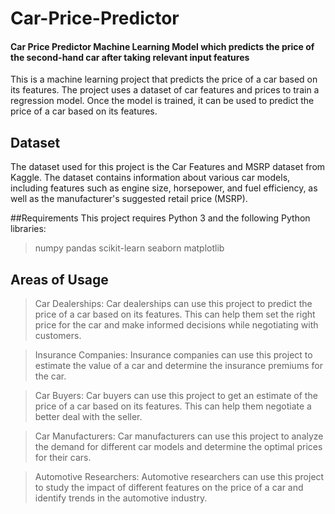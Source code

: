 # Car-Price-Predictor

#### Car Price Predictor Machine Learning Model which predicts the price of the second-hand car after taking relevant input features
This is a machine learning project that predicts the price of a car based on its features. The project uses a dataset of car features and prices to train a regression model. Once the model is trained, it can be used to predict the price of a car based on its features.

## Dataset
The dataset used for this project is the Car Features and MSRP dataset from Kaggle. The dataset contains information about various car models, including features such as engine size, horsepower, and fuel efficiency, as well as the manufacturer's suggested retail price (MSRP).

##Requirements
This project requires Python 3 and the following Python libraries:

> numpy
> pandas
> scikit-learn
> seaborn
> matplotlib

## Areas of Usage
> Car Dealerships: Car dealerships can use this project to predict the price of a car based on its features. This can help them set the right price for the car and make informed decisions while negotiating with customers.

> Insurance Companies: Insurance companies can use this project to estimate the value of a car and determine the insurance premiums for the car.

> Car Buyers: Car buyers can use this project to get an estimate of the price of a car based on its features. This can help them negotiate a better deal with the seller.

> Car Manufacturers: Car manufacturers can use this project to analyze the demand for different car models and determine the optimal prices for their cars.

> Automotive Researchers: Automotive researchers can use this project to study the impact of different features on the price of a car and identify trends in the automotive industry.
